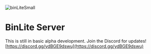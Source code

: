 ![binLiteSmall](https://user-images.githubusercontent.com/20914142/142775772-fb4fcc9d-bd71-4279-ab9d-ef22f10eca47.png)
# BinLite Server

This is still in basic alpha development. Join the Discord for updates! [https://discord.gg/ydBGE9dswu](https://discord.gg/ydBGE9dswu)
